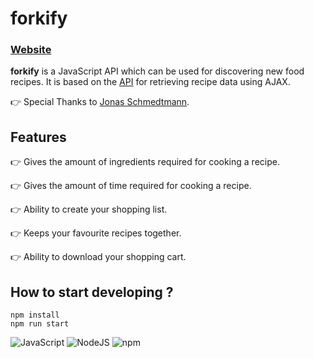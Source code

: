 # forkify

### [Website](https://mclods-forkify.herokuapp.com/)

**forkify** is a JavaScript API which can be used for discovering new food recipes. It is based on the [API](https://forkify-api.herokuapp.com/) for retrieving recipe data using AJAX.

👉  Special Thanks to [Jonas Schmedtmann](https://www.udemy.com/user/jonasschmedtmann/).	

## Features

👉  Gives the amount of ingredients required for cooking a recipe.

👉 Gives the amount of time required for cooking a recipe.

👉  Ability to create your shopping list.

👉  Keeps your favourite recipes together.

👉  Ability to download your shopping cart.

## How to start developing ?

```
npm install
npm run start
```

![JavaScript](https://img.icons8.com/color/60/000000/javascript.png)    ![NodeJS](https://img.icons8.com/color/60/000000/nodejs.png)    ![npm](https://img.icons8.com/color/60/000000/npm.png)


